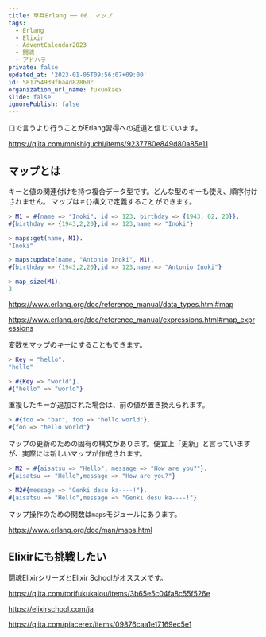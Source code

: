 ```yaml
---
title: 草莽Erlang ── 06. マップ
tags:
  - Erlang
  - Elixir
  - AdventCalendar2023
  - 闘魂
  - アドハラ
private: false
updated_at: '2023-01-05T09:56:07+09:00'
id: 581754939fba4d82860c
organization_url_name: fukuokaex
slide: false
ignorePublish: false
---
```

口で言うより行うことがErlang習得への近道と信じています。

https://qiita.com/mnishiguchi/items/9237780e849d80a85e11

## マップとは

キーと値の関連付けを持つ複合データ型です。どんな型のキーも使え、順序付けされません。 マップは`＃{}`構文で定義することができます。

```erlang
> M1 = #{name => "Inoki", id => 123, birthday => {1943, 02, 20}}.
#{birthday => {1943,2,20},id => 123,name => "Inoki"}

> maps:get(name, M1).
"Inoki"

> maps:update(name, "Antonio Inoki", M1).
#{birthday => {1943,2,20},id => 123,name => "Antonio Inoki"}

> map_size(M1).
3
```

https://www.erlang.org/doc/reference_manual/data_types.html#map

https://www.erlang.org/doc/reference_manual/expressions.html#map_expressions

変数をマップのキーにすることもできます。

```erlang
> Key = "hello".
"hello"

> #{Key => "world"}.
#{"hello" => "world"}
```

重複したキーが追加された場合は、前の値が置き換えられます。

```erlang
> #{foo => "bar", foo => "hello world"}.
#{foo => "hello world"}

```

マップの更新のための固有の構文があります。便宜上「更新」と言っていますが、実際には新しいマップが作成されます。

```erlang
> M2 = #{aisatsu => "Hello", message => "How are you?"}.
#{aisatsu => "Hello",message => "How are you?"}

> M2#{message => "Genki desu ka----!"}.
#{aisatsu => "Hello",message => "Genki desu ka----!"}
```

マップ操作のための関数は`maps`モジュールにあります。

https://www.erlang.org/doc/man/maps.html

## Elixirにも挑戦したい

闘魂ElixirシリーズとElixir Schoolがオススメです。

https://qiita.com/torifukukaiou/items/3b65e5c04fa8c55f526e

https://elixirschool.com/ja

https://qiita.com/piacerex/items/09876caa1e17169ec5e1
